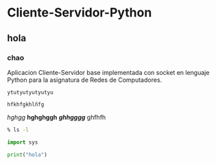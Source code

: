 # Cliente-Servidor-Python
## hola
### chao
Aplicacion Cliente-Servidor base implementada con socket en lenguaje Python para la asignatura de Redes de Computadores.

```
ytutyutyutyutyu

hfkhfgkhlñfg
```

*hghgg* **hghghggh**  ***ghhgggg***
ghfhfh

```bash
% ls -l
```

```python
import sys

print("hola")

```

